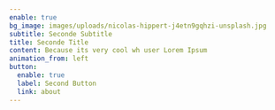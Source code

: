 ```yaml
---
enable: true
bg_image: images/uploads/nicolas-hippert-j4etn9gqhzi-unsplash.jpg
subtitle: Seconde Subtitle
title: Seconde Title
content: Because its very cool wh user Lorem Ipsum
animation_from: left
button:
  enable: true
  label: Second Button
  link: about
---
```

